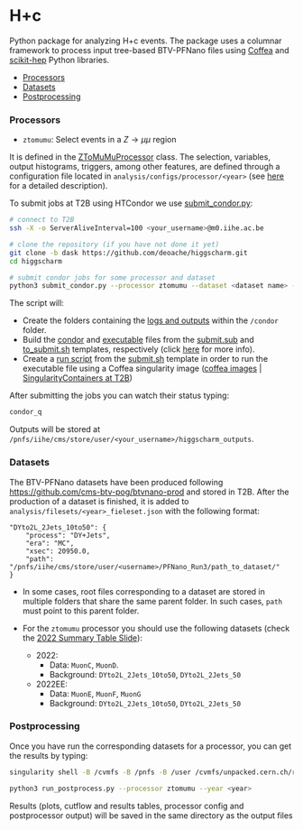 # H+c

Python package for analyzing H+c events. The package uses a columnar framework to process input tree-based BTV-PFNano files using [Coffea](https://coffeateam.github.io/coffea/) and [scikit-hep](https://scikit-hep.org) Python libraries.

- [Processors](#Processors)
- [Datasets](#Datasets)
- [Postprocessing](#Postprocessing)

### Processors

* `ztomumu`: Select events in a $Z\rightarrow \mu \mu$ region

It is defined in the [ZToMuMuProcessor](https://github.com/deoache/higgscharm/blob/dask/analysis/processors/ztomumu.py) class. The selection, variables, output histograms, triggers, among other features, are defined through a configuration file located in `analysis/configs/processor/<year>` (see [here](https://github.com/deoache/higgscharm/blob/dask/analysis/configs/README.md) for a detailed description). 


To submit jobs at T2B using HTCondor we use [submit_condor.py](https://github.com/deoache/higgscharm/blob/dask/submit_condor.py):
```bash
# connect to T2B
ssh -X -o ServerAliveInterval=100 <your_username>@m0.iihe.ac.be

# clone the repository (if you have not done it yet)
git clone -b dask https://github.com/deoache/higgscharm.git
cd higgscharm

# submit condor jobs for some processor and dataset
python3 submit_condor.py --processor ztomumu --dataset <dataset name> --year <year> 
``` 
The script will:
* Create the folders containing the [logs and outputs](https://github.com/deoache/higgscharm/blob/dask/condor/utils.py#L17-L20) within the `/condor` folder.
* Build the [condor](https://github.com/deoache/higgscharm/blob/dask/condor/utils.py#L22-L37) and [executable](https://github.com/deoache/higgscharm/blob/dask/condor/utils.py#L39-L49) files from the [submit.sub](https://github.com/deoache/higgscharm/blob/dask/condor/submit.sub) and [to_submit.sh](https://github.com/deoache/higgscharm/blob/dask/condor/to_submit.sh) templates, respectively (click [here](https://batchdocs.web.cern.ch/local/quick.html) for more info).
* Create a [run script](https://github.com/deoache/higgscharm/blob/dask/condor/utils.py#L51-L61) from the [submit.sh](https://github.com/deoache/higgscharm/blob/dask/condor/submit.sh) template in order to run the executable file using a Coffea singularity image ([coffea images](https://github.com/CoffeaTeam/af-images) |  [SingularityContainers at T2B](https://t2bwiki.iihe.ac.be/SingularityContainers)) 

After submitting the jobs you can watch their status typing:
```bash
condor_q
```

Outputs will be stored at `/pnfs/iihe/cms/store/user/<your_username>/higgscharm_outputs`. 

### Datasets

The BTV-PFNano datasets have been produced following https://github.com/cms-btv-pog/btvnano-prod and stored in T2B. After the production of a dataset is finished, it is added to `analysis/filesets/<year>_fieleset.json` with the following format:

```
"DYto2L_2Jets_10to50": {
    "process": "DY+Jets",
    "era": "MC",
    "xsec": 20950.0,
    "path": "/pnfs/iihe/cms/store/user/<username>/PFNano_Run3/path_to_dataset/"
}
```
* In some cases, root files corresponding to a dataset are stored in multiple folders that share the same parent folder. In such cases, `path` must point to this parent folder.

* For the `ztomumu` processor you should use the following datasets (check the [2022 Summary Table Slide](https://docs.google.com/presentation/d/1F4ndU7DBcyvrEEyLfYqb29NGkBPs20EAnBxe_l7AEII/edit#slide=id.g289f499aa6b_2_52)):
    * 2022:
        * Data: `MuonC`, `MuonD`.
        * Background: `DYto2L_2Jets_10to50`, `DYto2L_2Jets_50`
    * 2022EE:
        * Data: `MuonE`, `MuonF`, `MuonG`
        * Background: `DYto2L_2Jets_10to50`, `DYto2L_2Jets_50`

### Postprocessing

Once you have run the corresponding datasets for a processor, you can get the results by typing:
```bash
singularity shell -B /cvmfs -B /pnfs -B /user /cvmfs/unpacked.cern.ch/registry.hub.docker.com/coffeateam/coffea-dask-almalinux8:latest

python3 run_postprocess.py --processor ztomumu --year <year>
``` 
Results (plots, cutflow and results tables, processor config and postprocessor output) will be saved in the same directory as the output files